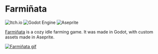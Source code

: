 # Farmiñata 

![Itch.io](https://img.shields.io/badge/Itch-%23FF0B34.svg?style=for-the-badge&logo=Itch.io&logoColor=white) ![Godot Engine](https://img.shields.io/badge/GODOT-%23FFFFFF.svg?style=for-the-badge&logo=godot-engine) ![Aseprite](https://img.shields.io/badge/Aseprite-FFFFFF?style=for-the-badge&logo=Aseprite&logoColor=#7D929E) 

[Farmiñata](https://gummygrenadegames.itch.io/farminata) is a cozy idle farming game. It was made in Godot, with custom assets made in Aseprite. 

[![Farmiñata gif](https://img.itch.zone/aW1nLzIyMDg4MjQ2LmdpZg==/original/x1FJdl.gif)](https://gummygrenadegames.itch.io/farminata)

